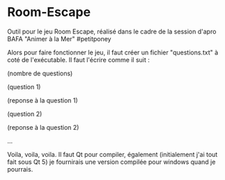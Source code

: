 # Room-Escape
Outil pour le jeu Room Escape, réalisé dans le cadre de la session d'apro BAFA "Animer à la Mer" #petitponey

Alors pour faire fonctionner le jeu, il faut créer un fichier "questions.txt" à coté de l'exécutable.
Il faut l'écrire comme il suit :

(nombre de questions)

(question 1)

(reponse à la question 1)

(question 2)

(reponse à la question 2)

...

Voila, voila, voila. Il faut Qt pour compiler, également (initialement j'ai tout fait sous Qt 5) je fournirais une version compilée pour windows quand je pourrais.
